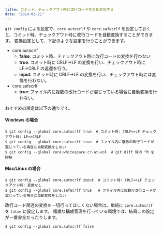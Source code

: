 ```yaml
---
title: コミット、チェックアウト時に改行コードを自動変換する
date: "2014-03-21"
---
```


`git config` による設定で、`core.autocrlf` や `core.safecrlf` を設定しておくと、コミット時、チェックアウト時に改行コードを自動変換することができます。
変換設定として、下記のような設定を行うことができます。

- core.autocrlf
  - **false**: コミット時、チェックアウト時に改行コードの変換を行わない
  - **true**: コミット時に CRLF→LF の変換を行い、チェックアウト時に LF→CRLF の返還を行う。
  - **input**: コミット時に CRLF→LF の変換を行い、チェックアウト時には変換を行わない。
- core.safecrlf
  - **true**: ファイル内に複数の改行コードが混じっている場合に自動変換を行わない。

おすすめの設定は以下の通りです。

#### Windows の場合

```
$ git config --global core.autocrlf true  # コミット時: CRLF=>LF チェックアウト時: LF=>CRLF
$ git config --global core.safecrlf true  # ファイル内に複数の改行コードが混じっている場合に自動変換をしない
$ git config --global core.whitespace cr-at-eol  # git diff 時の ^M を抑制
```

#### Mac/Linux の場合

```
$ git config --global core.autocrlf input  # コミット時: CRLF=>LF チェックアウト時: 変換なし
$ git config --global core.safecrlf true   # ファイル内に複数の改行コードが混じっている場合に自動変換をしない
```

改行コード関連の変換を一切行ってほしくない場合は、単純に `core.autocrlf` を `false` に設定します。
複雑な構成管理を行っている環境では、結局この設定が一番安全だったりします。

```
$ git config --global core.autocrlf false
```

